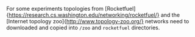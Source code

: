 For some experiments topologies from [Rocketfuel]{https://research.cs.washington.edu/networking/rocketfuel/} and the [Internet topology zoo]{http://www.topology-zoo.org/} networks need to downloaded and copied into `/zoo` and `rocketfuel` directories.
